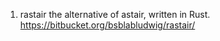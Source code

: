 1. rastair
the alternative of astair, written in Rust.
https://bitbucket.org/bsblabludwig/rastair/

